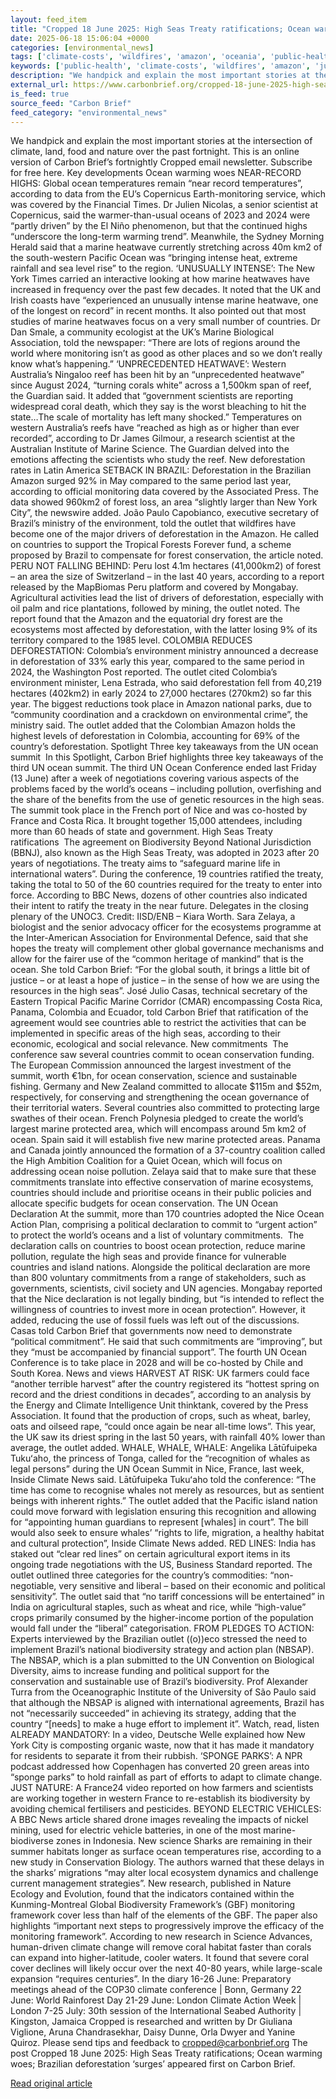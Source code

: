 ```yaml
---
layout: feed_item
title: "Cropped 18 June 2025: High Seas Treaty ratifications; Ocean warming woes; Brazilian deforestation ‘surges’"
date: 2025-06-18 15:06:04 +0000
categories: [environmental_news]
tags: ['climate-costs', 'wildfires', 'amazon', 'oceania', 'public-health', 'displacement', 'emissions', 'extreme-weather', 'weather-patterns', 'rainforest']
keywords: ['public-health', 'climate-costs', 'wildfires', 'amazon', 'june', 'cropped', 'oceania', 'high']
description: "We handpick and explain the most important stories at the intersection of climate, land, food and nature over the past fortnight"
external_url: https://www.carbonbrief.org/cropped-18-june-2025-high-seas-treaty-ratifications-ocean-warming-woes-brazilian-deforestation-surges/
is_feed: true
source_feed: "Carbon Brief"
feed_category: "environmental_news"
---
```


We handpick and explain the most important stories at the intersection of climate, land, food and nature over the past fortnight. This is an online version of Carbon Brief’s fortnightly Cropped email newsletter. Subscribe for&nbsp;free here. Key developments Ocean warming woes NEAR-RECORD HIGHS: Global ocean temperatures remain “near record temperatures”, according to data from the EU’s Copernicus Earth-monitoring service, which was covered by the Financial Times. Dr Julien Nicolas, a senior scientist at Copernicus, said the warmer-than-usual oceans of 2023 and 2024 were “partly driven” by the El Niño phenomenon, but that the continued highs “underscore the long-term warming trend”. Meanwhile, the Sydney Morning Herald said that a marine heatwave currently stretching across 40m km2 of the south-western Pacific Ocean was “bringing intense heat, extreme rainfall and sea level rise” to the region. ‘UNUSUALLY INTENSE’: The New York Times carried an interactive looking at how marine heatwaves have increased in frequency over the past few decades. It noted that the UK and Irish coasts have “experienced an unusually intense marine heatwave, one of the longest on record” in recent months. It also pointed out that most studies of marine heatwaves focus on a very small number of countries. Dr Dan Smale, a community ecologist at the UK’s Marine Biological Association, told the newspaper: “There are lots of regions around the world where monitoring isn’t as good as other places and so we don’t really know what’s happening.” ‘UNPRECEDENTED HEATWAVE’: Western Australia’s Ningaloo reef has been hit by an “unprecedented heatwave” since August 2024, “turning corals white” across a 1,500km span of reef, the Guardian said. It added that “government scientists are reporting widespread coral death, which they say is the worst bleaching to hit the state…The scale of mortality has left many shocked.” Temperatures on western Australia’s reefs have “reached as high as or higher than ever recorded”, according to Dr James Gilmour, a research scientist at the Australian Institute of Marine Science. The Guardian delved into the emotions affecting the scientists who study the reef. New deforestation rates in Latin America SETBACK IN BRAZIL: Deforestation in the Brazilian Amazon surged 92% in May compared to the same period last year, according to official monitoring data covered by the Associated Press. The data showed 960km2 of forest loss, an area “slightly larger than New York City”, the newswire added. João Paulo Capobianco, executive secretary of Brazil’s ministry of the environment, told the outlet that wildfires have become one of the major drivers of deforestation in the Amazon. He called on countries to support the Tropical Forests Forever fund, a scheme proposed by Brazil to compensate for forest conservation, the article noted. PERU NOT FALLING BEHIND: Peru lost 4.1m hectares (41,000km2) of forest – an area the size of Switzerland – in the last 40 years, according to a report released by the MapBiomas Peru platform and covered by Mongabay. Agricultural activities lead the list of drivers of deforestation, especially with oil palm and rice plantations, followed by mining, the outlet noted. The report found that the Amazon and the equatorial dry forest are the ecosystems most affected by deforestation, with the latter losing 9% of its territory compared to the 1985 level. COLOMBIA REDUCES DEFORESTATION: Colombia’s environment ministry announced a decrease in deforestation of 33% early this year, compared to the same period in 2024, the Washington Post reported. The outlet cited Colombia’s environment minister, Lena Estrada, who said deforestation fell from 40,219 hectares (402km2) in early 2024 to 27,000 hectares (270km2) so far this year. The biggest reductions took place in Amazon national parks, due to “community coordination and a crackdown on environmental crime”, the ministry said. The outlet added that the Colombian Amazon holds the highest levels of deforestation in Colombia, accounting for 69% of the country’s deforestation. Spotlight Three key takeaways from the UN ocean summit&nbsp; In this Spotlight, Carbon Brief highlights three key takeaways of the third UN ocean summit. The third UN Ocean Conference ended last Friday (13 June) after a week of negotiations covering various aspects of the problems faced by the world’s oceans – including pollution, overfishing and the share of the benefits from the use of genetic resources in the high seas. The summit took place in the French port of Nice and was co-hosted by France and Costa Rica. It brought together 15,000 attendees, including more than 60 heads of state and government. High Seas Treaty ratifications&nbsp; The agreement on Biodiversity Beyond National Jurisdiction (BBNJ), also known as the High Seas Treaty, was adopted in 2023 after 20 years of negotiations. The treaty aims to “safeguard marine life in international waters”. During the conference, 19 countries ratified the treaty, taking the total to 50 of the 60 countries required for the treaty to enter into force. According to BBC News, dozens of other countries also indicated their intent to ratify the treaty in the near future. Delegates in the closing plenary of the UNOC3. Credit: IISD/ENB &#8211; Kiara Worth. Sara Zelaya, a biologist and the senior advocacy officer for the ecosystems programme at the Inter-American Association for Environmental Defence, said that she hopes the treaty will complement other global governance mechanisms and allow for the fairer use of the “common heritage of mankind” that is the ocean. She told Carbon Brief: “For the global south, it brings a little bit of justice – or at least a hope of justice – in the sense of how we are using the resources in the high seas”. José Julio Casas, technical secretary of the Eastern Tropical Pacific Marine Corridor (CMAR) encompassing Costa Rica, Panama, Colombia and Ecuador, told Carbon Brief that ratification of the agreement would see countries able to restrict the activities that can be implemented in specific areas of the high seas, according to their economic, ecological and social relevance. New commitments&nbsp; The conference saw several countries commit to ocean conservation funding. The European Commission announced the largest investment of the summit, worth €1bn, for ocean conservation, science and sustainable fishing. Germany and New Zealand committed to allocate $115m and $52m, respectively, for conserving and strengthening the ocean governance of their territorial waters. Several countries also committed to protecting large swathes of their ocean. French Polynesia pledged to create the world’s largest marine protected area, which will encompass around 5m km2 of ocean. Spain said it will establish five new marine protected areas. Panama and Canada jointly announced the formation of a 37-country coalition called the High Ambition Coalition for a Quiet Ocean, which will focus on addressing ocean noise pollution. Zelaya said that to make sure that these commitments translate into effective conservation of marine ecosystems, countries should include and prioritise oceans in their public policies and allocate specific budgets for ocean conservation. The UN Ocean Declaration At the summit, more than 170 countries adopted the Nice Ocean Action Plan, comprising a political declaration to commit to “urgent action” to protect the world’s oceans and a list of voluntary commitments.&nbsp; The declaration calls on countries to boost ocean protection, reduce marine pollution, regulate the high seas and provide finance for vulnerable countries and island nations. Alongside the political declaration are more than 800 voluntary commitments from a range of stakeholders, such as governments, scientists, civil society and UN agencies. Mongabay reported that the Nice declaration is not legally binding, but “is intended to reflect the willingness of countries to invest more in ocean protection”. However, it added, reducing the use of fossil fuels was left out of the discussions. Casas told Carbon Brief that governments now need to demonstrate “political commitment”. He said that such commitments are “improving”, but they “must be accompanied by financial support”. The fourth UN Ocean Conference is to take place in 2028 and will be co-hosted by Chile and South Korea. News and views HARVEST AT RISK: UK farmers could face “another terrible harvest” after the country registered its “hottest spring on record and the driest conditions in decades”, according to an analysis by the Energy and Climate Intelligence Unit thinktank, covered by the Press Association. It found that the production of crops, such as wheat, barley, oats and oilseed rape, “could once again be near all-time lows”. This year, the UK saw its driest spring in the last 50 years, with rainfall 40% lower than average, the outlet added. WHALE, WHALE, WHALE: Angelika Lātūfuipeka Tukuʻaho, the princess of Tonga, called for the “recognition of whales as legal persons” during the UN Ocean Summit in Nice, France, last week, Inside Climate News said. Lātūfuipeka Tukuʻaho told the conference: “The time has come to recognise whales not merely as resources, but as sentient beings with inherent rights.” The outlet added that the Pacific island nation could move forward with legislation ensuring this recognition and allowing for “appointing human guardians to represent [whales] in court”. The bill would also seek to ensure whales’ “rights to life, migration, a healthy habitat and cultural protection”, Inside Climate News added. RED LINES: India has staked out “clear red lines” on certain agricultural export items in its ongoing trade negotiations with the US, Business Standard reported. The outlet outlined three categories for the country’s commodities: “non-negotiable, very sensitive and liberal – based on their economic and political sensitivity”. The outlet said that “no tariff concessions will be entertained” in India on agricultural staples, such as wheat and rice, while “high-value” crops primarily consumed by the higher-income portion of the population would fall under the “liberal” categorisation. FROM PLEDGES TO ACTION: Experts interviewed by the Brazilian outlet ((o))eco stressed the need to implement Brazil’s national biodiversity strategy and action plan (NBSAP). The NBSAP, which is a plan submitted to the UN Convention on Biological Diversity, aims to increase funding and political support for the conservation and sustainable use of Brazil’s biodiversity. Prof Alexander Turra from the Oceanographic Institute of the University of São Paulo said that although the NBSAP is aligned with international agreements, Brazil has not “necessarily succeeded” in achieving its strategy, adding that the country “[needs] to make a huge effort to implement it”. Watch, read, listen ALREADY MANDATORY: In a video, Deutsche Welle explained how New York City is composting organic waste, now that it has made it mandatory for residents to separate it from their rubbish. ‘SPONGE PARKS’: A NPR podcast addressed how Copenhagen has converted 20 green areas into “sponge parks” to hold rainfall as part of efforts to adapt to climate change. JUST NATURE: A France24 video reported on how farmers and scientists are working together in western France to re-establish its biodiversity by avoiding chemical fertilisers and pesticides. BEYOND ELECTRIC VEHICLES: A BBC News article shared drone images revealing the impacts of nickel mining, used for electric vehicle batteries, in one of the most marine-biodiverse zones in Indonesia. New science Sharks are remaining in their summer habitats longer as surface ocean temperatures rise, according to a new study in Conservation Biology. The authors warned that these delays in the sharks’ migrations “may alter local ecosystem dynamics and challenge current management strategies”. New research, published in Nature Ecology and Evolution, found that the indicators contained within the Kunming-Montreal Global Biodiversity Framework’s (GBF) monitoring framework cover less than half of the elements of the GBF. The paper also highlights “important next steps to progressively improve the efficacy of the monitoring framework”. According to new research in Science Advances, human-driven climate change will remove coral habitat faster than corals can expand into higher-latitude, cooler waters. It found that severe coral cover declines will likely occur over the next 40-80 years, while large-scale expansion “requires centuries”. In the diary 16-26 June: Preparatory meetings ahead of the COP30 climate conference | Bonn, Germany 22 June: World Rainforest Day 21-29 June: London Climate Action Week | London 7-25 July: 30th session of the International Seabed Authority | Kingston, Jamaica Cropped is researched and written by Dr Giuliana Viglione, Aruna Chandrasekhar, Daisy Dunne, Orla Dwyer and Yanine Quiroz. Please send tips and feedback to cropped@carbonbrief.org The post Cropped 18 June 2025: High Seas Treaty ratifications; Ocean warming woes; Brazilian deforestation ‘surges’ appeared first on Carbon Brief.

[Read original article](https://www.carbonbrief.org/cropped-18-june-2025-high-seas-treaty-ratifications-ocean-warming-woes-brazilian-deforestation-surges/)
